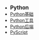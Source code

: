 - <font style="font-weight:bold;font-size:17px;">Python</font>
- [Python基础](编程开发/Python/Python基础/)
- [Python工具](编程开发/Python/Python工具/)
- [Python后端](编程开发/Python/Python后端/)
- [PyScript](编程开发/Python/PyScript/)

